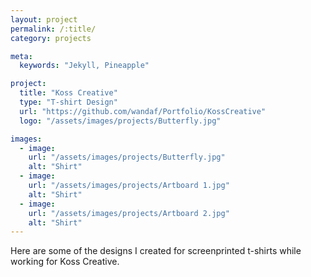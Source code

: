 ```yaml
---
layout: project
permalink: /:title/
category: projects

meta:
  keywords: "Jekyll, Pineapple"

project:
  title: "Koss Creative"
  type: "T-shirt Design"
  url: "https://github.com/wandaf/Portfolio/KossCreative"
  logo: "/assets/images/projects/Butterfly.jpg"

images:
  - image:
    url: "/assets/images/projects/Butterfly.jpg"
    alt: "Shirt"
  - image:
    url: "/assets/images/projects/Artboard 1.jpg"
    alt: "Shirt"
  - image:
    url: "/assets/images/projects/Artboard 2.jpg"
    alt: "Shirt"
---
```

<p>Here are some of the designs I created for screenprinted t-shirts while working for Koss Creative.</p>
